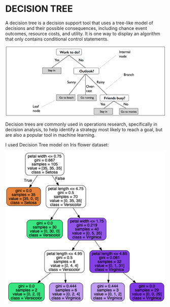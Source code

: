 # DECISION TREE

A decision tree is a decision support tool that uses a tree-like model of decisions and their possible consequences, 
including chance event outcomes, resource costs, and utility. It is one way to display an algorithm that only 
contains conditional control statements.

![decision_tree_theory](decision_tree_theory.png)

Decision trees are commonly used in operations research, specifically in decision analysis, 
to help identify a strategy most likely to reach a goal, but are also a popular tool in machine learning.

I used Decision Tree model on Iris flower dataset:

![tree](tree.png)
